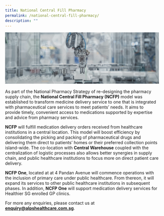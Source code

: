 ```yaml
---
title: National Central Fill Pharmacy
permalink: /national-central-fill-pharmacy/
description: ""
---
```

![](/images/alps_cwh_ncfp_interior_mockup_01_1920x640.png)

As part of the National Pharmacy Strategy of re-designing the pharmacy supply chain, the **National Central Fill Pharmacy (NCFP)** model was established to transform medicine delivery service to one that is integrated with pharmaceutical care services to meet patients’ needs. It aims to provide timely, convenient access to medications supported by expertise and advice from pharmacy services.

**NCFP** will fulfill medication delivery orders received from healthcare institutions in a central location. This model will boost efficiency by consolidating the picking and packing of pharmaceutical drugs and delivering them direct to patients’ homes or their preferred collection points island-wide. The co-location with **Central Warehouse** coupled with the centralization of logistic processes also allows better synergies in supply chain, and public healthcare institutions to focus more on direct patient care delivery.

**NCFP One**, located at at 4 Pandan Avenue will commence operations with the inclusion of primary care under public healthcare. From thereon, it will expand its services to other public healthcare institutions in subsequent phases. In addition, **NCFP One** will support medication delivery services for Healthier SG enrolled GP clinics.

For more any enquiries, please contact us at **enquiry@alpshealthcare.com.sg**.
